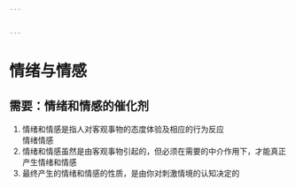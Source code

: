 ```yaml
---


---
```


<h1 id="情绪与情感">情绪与情感</h1>
<h2 id="需要：情绪和情感的催化剂">需要：情绪和情感的催化剂</h2>
<ol>
<li>情绪和情感是指人对客观事物的态度体验及相应的行为反应<br>
情绪情感</li>
<li>情绪和情感虽然是由客观事物引起的，但必须在需要的中介作用下，才能真正产生情绪和情感</li>
<li>最终产生的情绪和情感的性质，是由你对刺激情境的认知决定的</li>
</ol>

